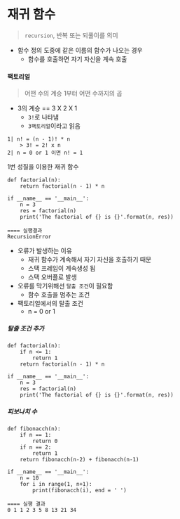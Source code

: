 # 재귀 함수
> `recursion`, 반복 또는 되풀이를 의미

* 함수 정의 도중에 같은 이름의 함수가 나오는 경우
	* 함수를 호출하면 자기 자신을 계속 호출

#### 팩토리얼
> 어떤 수의 계승 1부터 어떤 수까지의 곱

* 3의 계승 == 3 X 2 X 1
	* `3!`로 나타냄
	* `3팩토리얼`이라고 읽음 

```
1| n! = (n - 1)! * n
	> 3! = 2! x n
2| n = 0 or 1 이면 n! = 1
```

1번 성질을 이용한 재귀 함수

```
def factorial(n):
	return factorial(n - 1) * n

if __name__ == '__main__':
	n = 3
	res = factorial(n)
	print('The factorial of {} is {}'.format(n, res))

==== 실행결과
RecursionError
```
* 오류가 발생하는 이유
	* 재귀 함수가 계속해서 자기 자신을 호출하기 때문
	* 스택 프레임이 계속생성 됨
	* 스택 오버플로 발생
* 오류를 막기위해선 `탈출 조건`이 필요함
	* 함수 호출을 멈추는 조건
* 팩토리얼에서의 탈출 조건
	* n = 0 or 1


##### 탈출 조건 추가
```
def factorial(n):
	if n <= 1:
		return 1
	return factorial(n - 1) * n

if __name__ == '__main__':
	n = 3
	res = factorial(n)
	print('The factorial of {} is {}'.format(n, res))

```

##### 피보나치 수

```
def fibonacch(n):
    if n == 1:
        return 0
    if n == 2:
        return 1
    return fibonacch(n-2) + fibonacch(n-1)
    
if __name__ == '__main__':
	n = 10
	for i in range(1, n+1):
		print(fibonacch(i), end = ' ')
		
==== 실행 결과
0 1 1 2 3 5 8 13 21 34 
```
 